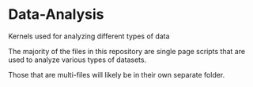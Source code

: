 # Data-Analysis
Kernels used for analyzing different types of data

The majority of the files in this repository are single page scripts that are used to analyze various types of datasets.  

Those that are multi-files will likely be in their own separate folder.
